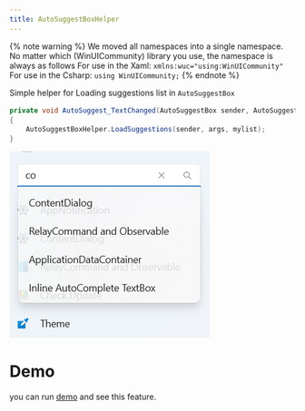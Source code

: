 ```yaml
---
title: AutoSuggestBoxHelper
---
```


{% note warning %}
We moved all namespaces into a single namespace. No matter which (WinUICommunity) library you use, the namespace is always as follows
For use in the Xaml:
`xmlns:wuc="using:WinUICommunity"`
For use in the Csharp:
`using WinUICommunity;`
{% endnote %}

Simple helper for Loading suggestions list in `AutoSuggestBox`

```cs
private void AutoSuggest_TextChanged(AutoSuggestBox sender, AutoSuggestBoxTextChangedEventArgs args)
{
    AutoSuggestBoxHelper.LoadSuggestions(sender, args, mylist);
}
```

![SettingsUI](https://raw.githubusercontent.com/ghost1372/Resources/main/SettingsUI/Samples/LoadSuggestion.png)

# Demo
you can run [demo](https://github.com/WinUICommunity/WinUICommunity) and see this feature.
